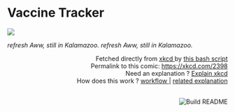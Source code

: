 # <b>Vaccine Tracker</b>

[![](https://imgs.xkcd.com/comics/vaccine_tracker.png)](https://xkcd.com/2398)

<i>*refresh* Aww, still in Kalamazoo. *refresh* Aww, still in Kalamazoo.</i>

<div align="right">
  Fetched directly from
  <a href="https://xkcd.com">
    xkcd
  </a>
  by
  <a href="https://github.com/Vanille-N/Vanille-N/blob/master/fetch">
    this bash script
  </a>
</div>
<div align="right">
  Permalink to this comic:
  <a href="https://xkcd.com/2398">
    https://xkcd.com/2398
  </a>
</div>
<div align="right">
  Need an explanation ?
  <a href="https://www.explainxkcd.com/wiki/index.php/2398">
    Explain xkcd
  </a>
</div>
<div align="right">
  How does this work ?
  <a href="https://github.com/Vanille-N/Vanille-N/blob/master/.github/workflows/build.yml">
    workflow
  </a>
  |
  <a href="https://simonwillison.net/2020/Jul/10/self-updating-profile-readme/">
    related explanation
  </a>
</div><br>

<a href="https://github.com/Vanille-N/Vanille-N/actions"><img src="https://github.com/Vanille-N/Vanille-N/workflows/Build%20README/badge.svg" align="right" alt="Build README"></a>
